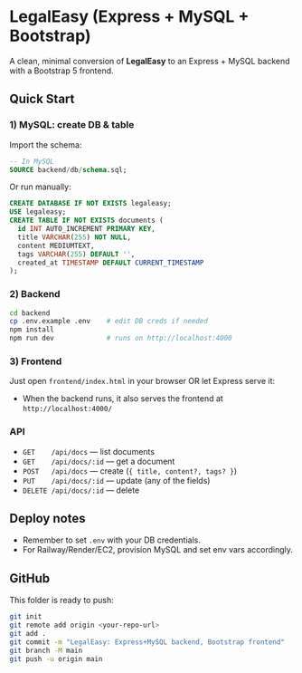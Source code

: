 # LegalEasy (Express + MySQL + Bootstrap)

A clean, minimal conversion of **LegalEasy** to an Express + MySQL backend with a Bootstrap 5 frontend.

## Quick Start

### 1) MySQL: create DB & table
Import the schema:
```sql
-- In MySQL
SOURCE backend/db/schema.sql;
```

Or run manually:
```sql
CREATE DATABASE IF NOT EXISTS legaleasy;
USE legaleasy;
CREATE TABLE IF NOT EXISTS documents (
  id INT AUTO_INCREMENT PRIMARY KEY,
  title VARCHAR(255) NOT NULL,
  content MEDIUMTEXT,
  tags VARCHAR(255) DEFAULT '',
  created_at TIMESTAMP DEFAULT CURRENT_TIMESTAMP
);
```

### 2) Backend
```bash
cd backend
cp .env.example .env    # edit DB creds if needed
npm install
npm run dev             # runs on http://localhost:4000
```

### 3) Frontend
Just open `frontend/index.html` in your browser OR let Express serve it:
- When the backend runs, it also serves the frontend at `http://localhost:4000/`

### API
- `GET    /api/docs` — list documents
- `GET    /api/docs/:id` — get a document
- `POST   /api/docs` — create (`{ title, content?, tags? }`)
- `PUT    /api/docs/:id` — update (any of the fields)
- `DELETE /api/docs/:id` — delete

## Deploy notes
- Remember to set `.env` with your DB credentials.
- For Railway/Render/EC2, provision MySQL and set env vars accordingly.

## GitHub
This folder is ready to push:
```bash
git init
git remote add origin <your-repo-url>
git add .
git commit -m "LegalEasy: Express+MySQL backend, Bootstrap frontend"
git branch -M main
git push -u origin main
```
